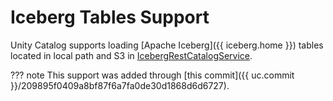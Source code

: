 # Iceberg Tables Support

Unity Catalog supports loading [Apache Iceberg]({{ iceberg.home }}) tables located in local path and S3 in [IcebergRestCatalogService](IcebergRestCatalogService.md).

??? note
    This support was added through [this commit]({{ uc.commit }}/209895f0409a8bf87f6a7fa0de30d1868d6d6727).
